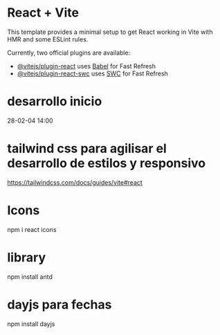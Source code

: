 # React + Vite

This template provides a minimal setup to get React working in Vite with HMR and some ESLint rules.

Currently, two official plugins are available:

- [@vitejs/plugin-react](https://github.com/vitejs/vite-plugin-react/blob/main/packages/plugin-react/README.md) uses [Babel](https://babeljs.io/) for Fast Refresh
- [@vitejs/plugin-react-swc](https://github.com/vitejs/vite-plugin-react-swc) uses [SWC](https://swc.rs/) for Fast Refresh

# desarrollo inicio
 28-02-04 14:00

# tailwind css para agilisar el desarrollo de estilos y responsivo
https://tailwindcss.com/docs/guides/vite#react

# Icons
npm i react icons


# library
npm install antd

# dayjs para fechas
npm install dayjs
